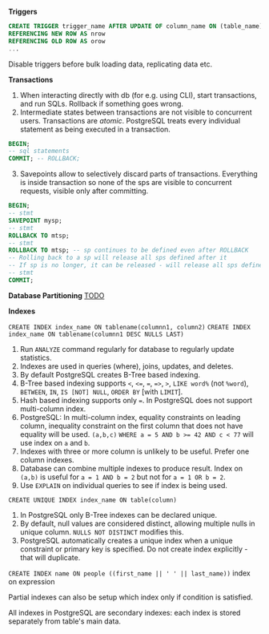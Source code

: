 **Triggers**

```sql
CREATE TRIGGER trigger_name AFTER UPDATE OF column_name ON (table_name)
REFERENCING NEW ROW AS nrow
REFERENCING OLD ROW AS orow
...
```

Disable triggers before bulk loading data, replicating data etc.

**Transactions**

1. When interacting directly with db (for e.g. using CLI), start transactions, and run SQLs. Rollback if something goes wrong.
2. Intermediate states between transactions are not visible to concurrent users. Transactions are *atomic*. PostgreSQL treats every individual statement as being executed in a transaction.
```sql
BEGIN;
-- sql statements
COMMIT; -- ROLLBACK;
```
3. Savepoints allow to selectively discard parts of transactions. Everything is inside transaction so none of the sps are visible to concurrent requests, visible only after committing.
```sql
BEGIN;
-- stmt
SAVEPOINT mysp;
-- stmt
ROLLBACK TO mtsp;
-- stmt
ROLLBACK TO mtsp; -- sp continues to be defined even after ROLLBACK
-- Rolling back to a sp will release all sps defined after it
-- If sp is no longer, it can be released - will release all sps defined after it
-- stmt
COMMIT;
```

**Database Partitioning**
[TODO](https://www.postgresql.org/docs/16/ddl-partitioning.html)

**Indexes**

`CREATE INDEX index_name ON tablename(columnn1, column2)`
`CREATE INDEX index_name ON tablename(columnn1 DESC NULLS LAST)`

1. Run `ANALYZE` command regularly for database to regularly update statistics.
2. Indexes are used in queries (where), joins, updates, and deletes.
3. By default PostgreSQL creates B-Tree based indexing.
4. B-Tree based indexing supports `<`, `<=`, `=`, `=>`, `>`, `LIKE word%` (not `%word`), `BETWEEN`, `IN`, `IS [NOT] NULL`, `ORDER BY` [with `LIMIT`].
5. Hash based indexing supports only `=`. In PostgreSQL does not support multi-column index.
5. PostgreSQL: In multi-column index, equality constraints on leading column, inequality constraint on the first column that does not have equality will be used. `(a,b,c)` `WHERE a = 5 AND b >= 42 AND c < 77` will use index on `a` and `b`.
6. Indexes with three or more column is unlikely to be useful. Prefer one column indexes.
8. Database can combine multiple indexes to produce result. Index on `(a,b)` is useful for `a = 1 AND b = 2` but not for `a = 1 OR b = 2`.
9. Use `EXPLAIN` on individual queries to see if index is being used.

`CREATE UNIQUE INDEX index_name ON table(column)`
1. In PostgreSQL only B-Tree indexes can be declared unique.
2. By default, null values are considered distinct, allowing multiple nulls in unique column. `NULLS NOT DISTINCT` modifies this.
3. PostgreSQL automatically creates a unique index when a unique constraint or primary key is specified. Do not create index explicitly - that will duplicate.

`CREATE INDEX name ON people ((first_name || ' ' || last_name))` index on expression

Partial indexes can also be setup which index only if condition is satisfied.

All indexes in PostgreSQL are secondary indexes: each index is stored separately from table's main data.